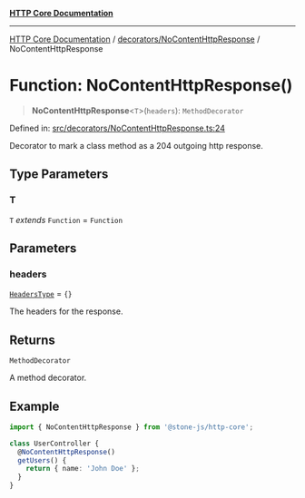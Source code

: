 [**HTTP Core Documentation**](../../../README.md)

***

[HTTP Core Documentation](../../../README.md) / [decorators/NoContentHttpResponse](../README.md) / NoContentHttpResponse

# Function: NoContentHttpResponse()

> **NoContentHttpResponse**\<`T`\>(`headers`): `MethodDecorator`

Defined in: [src/decorators/NoContentHttpResponse.ts:24](https://github.com/stonemjs/http-core/blob/f8360abdd8e841f59cefcfadd322bcf66d52c95b/src/decorators/NoContentHttpResponse.ts#L24)

Decorator to mark a class method as a 204 outgoing http response.

## Type Parameters

### T

`T` *extends* `Function` = `Function`

## Parameters

### headers

[`HeadersType`](../../../declarations/type-aliases/HeadersType.md) = `{}`

The headers for the response.

## Returns

`MethodDecorator`

A method decorator.

## Example

```typescript
import { NoContentHttpResponse } from '@stone-js/http-core';

class UserController {
  @NoContentHttpResponse()
  getUsers() {
    return { name: 'John Doe' };
  }
}
```
